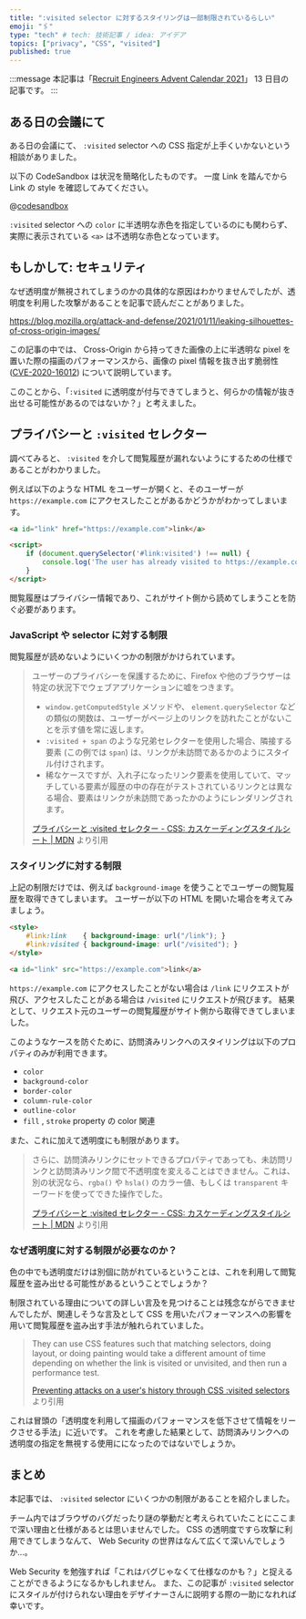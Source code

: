 ```yaml
---
title: ":visited selector に対するスタイリングは一部制限されているらしい"
emoji: "🖇️"
type: "tech" # tech: 技術記事 / idea: アイデア
topics: ["privacy", "CSS", "visited"]
published: true
---
```


:::message
本記事は「[Recruit Engineers Advent Calendar 2021](https://adventar.org/calendars/6663)」 13 日目の記事です。
:::

## ある日の会議にて

ある日の会議にて、 `:visited` selector への CSS 指定が上手くいかないという相談がありました。

以下の CodeSandbox は状況を簡略化したものです。
一度 Link を踏んでから Link の style を確認してみてください。

@[codesandbox](https://codesandbox.io/s/visited-selector-styling-nk6x4?file=/index.html)

`:visited` selector への `color` に半透明な赤色を指定しているのにも関わらず、実際に表示されている `<a>` は不透明な赤色となっています。

## もしかして: セキュリティ

なぜ透明度が無視されてしまうのかの具体的な原因はわかりませんでしたが、透明度を利用した攻撃があることを記事で読んだことがありました。

<https://blog.mozilla.org/attack-and-defense/2021/01/11/leaking-silhouettes-of-cross-origin-images/>

この記事の中では、 Cross-Origin から持ってきた画像の上に半透明な pixel を置いた際の描画のパフォーマンスから、画像の pixel 情報を抜き出す脆弱性 ([CVE-2020-16012](https://cve.mitre.org/cgi-bin/cvename.cgi?name=CVE-2020-16012)) について説明しています。

このことから、「`:visited` に透明度が付与できてしまうと、何らかの情報が抜き出せる可能性があるのではないか？」と考えました。

## プライバシーと `:visited` セレクター

調べてみると、 `:visited` を介して閲覧履歴が漏れないようにするための仕様であることがわかりました。

例えば以下のような HTML をユーザーが開くと、そのユーザーが `https://example.com` にアクセスしたことがあるかどうかがわかってしまいます。

```html
<a id="link" href="https://example.com">link</a>

<script>
    if (document.querySelector('#link:visited') !== null) {
        console.log('The user has already visited to https://example.com')
    }
</script>
```

閲覧履歴はプライバシー情報であり、これがサイト側から読めてしまうことを防ぐ必要があります。

### JavaScript や selector に対する制限

閲覧履歴が読めないようにいくつかの制限がかけられています。

> ユーザーのプライバシーを保護するために、Firefox や他のブラウザーは特定の状況下でウェブアプリケーションに嘘をつきます。
> - `window.getComputedStyle` メソッドや、 `element.querySelector` などの類似の関数は、ユーザーがページ上のリンクを訪れたことがないことを示す値を常に返します。
> - `:visited + span` のような兄弟セレクターを使用した場合、隣接する要素 (この例では `span`) は、リンクが未訪問であるかのようにスタイル付けされます。
> - 稀なケースですが、入れ子になったリンク要素を使用していて、マッチしている要素が履歴の中の存在がテストされているリンクとは異なる場合、要素はリンクが未訪問であったかのようにレンダリングされます。
>
> [プライバシーと :visited セレクター - CSS: カスケーディングスタイルシート | MDN](https://developer.mozilla.org/ja/docs/Web/CSS/Privacy_and_the_:visited_selector) より引用

### スタイリングに対する制限

上記の制限だけでは、例えば `background-image` を使うことでユーザーの閲覧履歴を取得できてしまいます。
ユーザーが以下の HTML を開いた場合を考えてみましょう。

```html
<style>
    #link:link    { background-image: url("/link"); }
    #link:visited { background-image: url("/visited"); }
</style>

<a id="link" src="https://example.com">link</a>
```

`https://example.com` にアクセスしたことがない場合は `/link` にリクエストが飛び、アクセスしたことがある場合は `/visited` にリクエストが飛びます。
結果として、リクエスト元のユーザーの閲覧履歴がサイト側から取得できてしまいました。

このようなケースを防ぐために、訪問済みリンクへのスタイリングは以下のプロパティのみが利用できます。

- `color`
- `background-color`
- `border-color`
- `column-rule-color`
- `outline-color`
- `fill` , `stroke` property の color 関連

また、これに加えて透明度にも制限があります。

> さらに、訪問済みリンクにセットできるプロパティであっても、未訪問リンクと訪問済みリンク間で不透明度を変えることはできません。これは、別の状況なら、`rgba()` や `hsla()` のカラー値、もしくは `transparent` キーワードを使ってできた操作でした。
>
> [プライバシーと :visited セレクター - CSS: カスケーディングスタイルシート | MDN](https://developer.mozilla.org/ja/docs/Web/CSS/Privacy_and_the_:visited_selector) より引用

### なぜ透明度に対する制限が必要なのか？

色の中でも透明度だけは別個に防がれているということは、これを利用して閲覧履歴を盗み出せる可能性があるということでしょうか？

制限されている理由についての詳しい言及を見つけることは残念ながらできませんでしたが、関連しそうな言及として CSS を用いたパフォーマンスへの影響を用いて閲覧履歴を盗み出す手法が触れられていました。

> They can use CSS features such that matching selectors, doing layout, or doing painting would take a different amount of time depending on whether the link is visited or unvisited, and then run a performance test.
>
> [Preventing attacks on a user's history through CSS :visited selectors](https://dbaron.org/mozilla/visited-privacy#problem-statement) より引用

これは冒頭の「透明度を利用して描画のパフォーマンスを低下させて情報をリークさせる手法」に近いです。
これを考慮した結果として、訪問済みリンクへの透明度の指定を無視する使用にになったのではないでしょうか。

## まとめ

本記事では、 `:visited` selector にいくつかの制限があることを紹介しました。

チーム内ではブラウザのバグだったり謎の挙動だと考えられていたことにここまで深い理由と仕様があるとは思いませんでした。
CSS の透明度ですら攻撃に利用できてしまうなんて、 Web Security の世界はなんて広くて深いんでしょうか...。

Web Security を勉強すれば「これはバグじゃなくて仕様なのかも？」と捉えることができるようになるかもしれません。
また、この記事が `:visited` selector にスタイルが付けられない理由をデザイナーさんに説明する際の一助になれれば幸いです。
